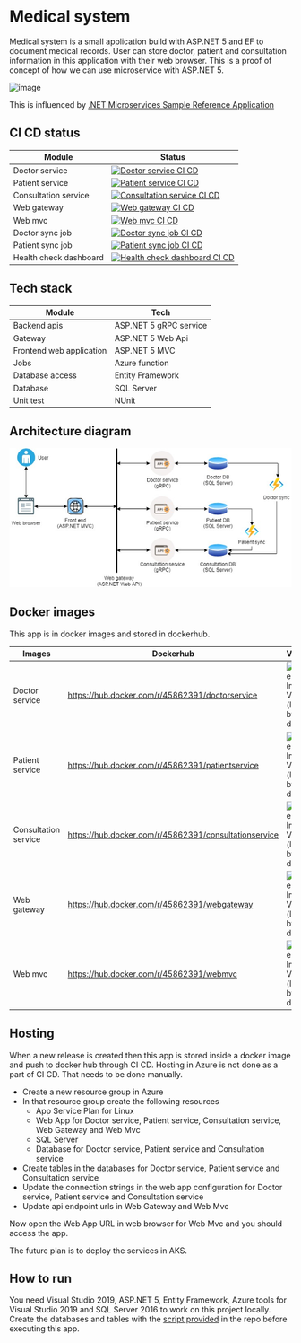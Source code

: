 # Medical system

Medical system is a small application build with ASP.NET 5 and EF to document medical records. 
User can store doctor, patient and consultation information in this application with their web browser.
This is a proof of concept of how we can use microservice with ASP.NET 5. 

![image](https://user-images.githubusercontent.com/3396447/113992852-7cf3a200-9871-11eb-8088-5063df947bc7.png)

This is influenced by [.NET Microservices Sample Reference Application](https://github.com/dotnet-architecture/eShopOnContainers)

## CI CD status

| Module | Status |
|--------|-----------|
| Doctor service | [![Doctor service CI CD](https://github.com/Arnab-Developer/MedicalSystem/actions/workflows/doctor-service-ci-cd.yml/badge.svg)](https://github.com/Arnab-Developer/MedicalSystem/actions/workflows/doctor-service-ci-cd.yml) |
| Patient service | [![Patient service CI CD](https://github.com/Arnab-Developer/MedicalSystem/actions/workflows/patient-service-ci-cd.yml/badge.svg)](https://github.com/Arnab-Developer/MedicalSystem/actions/workflows/patient-service-ci-cd.yml) |
| Consultation service | [![Consultation service CI CD](https://github.com/Arnab-Developer/MedicalSystem/actions/workflows/consultation-service-ci-cd.yml/badge.svg)](https://github.com/Arnab-Developer/MedicalSystem/actions/workflows/consultation-service-ci-cd.yml) |
| Web gateway | [![Web gateway CI CD](https://github.com/Arnab-Developer/MedicalSystem/actions/workflows/web-gateway-ci-cd.yml/badge.svg)](https://github.com/Arnab-Developer/MedicalSystem/actions/workflows/web-gateway-ci-cd.yml) |
| Web mvc | [![Web mvc CI CD](https://github.com/Arnab-Developer/MedicalSystem/actions/workflows/web-mvc-ci-cd.yml/badge.svg)](https://github.com/Arnab-Developer/MedicalSystem/actions/workflows/web-mvc-ci-cd.yml) |
| Doctor sync job | [![Doctor sync job CI CD](https://github.com/Arnab-Developer/MedicalSystem/actions/workflows/doctor-sync-job-ci-cd.yml/badge.svg)](https://github.com/Arnab-Developer/MedicalSystem/actions/workflows/doctor-sync-job-ci-cd.yml) |
| Patient sync job | [![Patient sync job CI CD](https://github.com/Arnab-Developer/MedicalSystem/actions/workflows/patient-sync-job-ci-cd.yml/badge.svg)](https://github.com/Arnab-Developer/MedicalSystem/actions/workflows/patient-sync-job-ci-cd.yml) |
| Health check dashboard | [![Health check dashboard CI CD](https://github.com/Arnab-Developer/MedicalSystem/actions/workflows/health-check-dashboard-ci-cd.yml/badge.svg)](https://github.com/Arnab-Developer/MedicalSystem/actions/workflows/health-check-dashboard-ci-cd.yml) |

## Tech stack

| Module | Tech |
|--------|------|
| Backend apis | ASP.NET 5 gRPC service |
| Gateway | ASP.NET 5 Web Api |
| Frontend web application | ASP.NET 5 MVC |
| Jobs | Azure function |
| Database access | Entity Framework |
| Database | SQL Server |
| Unit test | NUnit |

## Architecture diagram

![Medical system architecture](https://github.com/Arnab-Developer/MedicalSystem/blob/main/Assets/MedicalSystem.jpg)

## Docker images

This app is in docker images and stored in dockerhub.

| Images | Dockerhub | Version |
|--------|---------|-----------|
| Doctor service | https://hub.docker.com/r/45862391/doctorservice | ![Docker Image Version (latest by date)](https://img.shields.io/docker/v/45862391/doctorservice) |
| Patient service | https://hub.docker.com/r/45862391/patientservice | ![Docker Image Version (latest by date)](https://img.shields.io/docker/v/45862391/patientservice) |
| Consultation service | https://hub.docker.com/r/45862391/consultationservice | ![Docker Image Version (latest by date)](https://img.shields.io/docker/v/45862391/consultationservice) |
| Web gateway | https://hub.docker.com/r/45862391/webgateway | ![Docker Image Version (latest by date)](https://img.shields.io/docker/v/45862391/webgateway) |
| Web mvc | https://hub.docker.com/r/45862391/webmvc | ![Docker Image Version (latest by date)](https://img.shields.io/docker/v/45862391/webmvc) |

## Hosting

When a new release is created then this app is stored inside a docker image and push to docker hub 
through CI CD. Hosting in Azure is not done as a part of CI CD. That needs to be done manually.

- Create a new resource group in Azure
- In that resource group create the following resources
  - App Service Plan for Linux
  - Web App for Doctor service, Patient service, Consultation service, Web Gateway and Web Mvc
  - SQL Server
  - Database for Doctor service, Patient service and Consultation service
- Create tables in the databases for Doctor service, Patient service and Consultation service
- Update the connection strings in the web app configuration for Doctor service, Patient service and Consultation service
- Update api endpoint urls in Web Gateway and Web Mvc

Now open the Web App URL in web browser for Web Mvc and you should access the app.

The future plan is to deploy the services in AKS.

## How to run

You need Visual Studio 2019, ASP.NET 5, Entity Framework, Azure tools for Visual Studio 2019 and SQL Server 2016 to work 
on this project locally. Create the databases and tables with the 
[script provided](https://github.com/Arnab-Developer/MedicalSystem/tree/main/DatabaseScripts) in the repo before executing this app.
